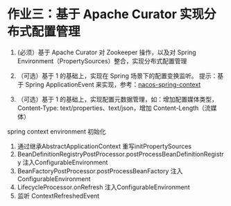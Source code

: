 # 作业三：基于 Apache Curator 实现分布式配置管理

1. (必须）基于 Apache Curator 对 Zookeeper 操作，以及对 Spring Environment（PropertySources）整合，实现分布式配置管理

2. （可选）基于 1 的基础上，实现在 Spring 场景下的配置变换监听。
提示：基于 Spring ApplicationEvent 来实现，参考：[nacos-spring-context](https://github.com/nacos-group/nacos-spring-project/tree/develop/nacos-spring-context)

3. （可选）基于 1 的基础上，实现配置元数据管理，如：增加配置媒体类型，Content-Type: text/properties、text/json，增加 Content-Length（流媒体）


spring context environment 初始化
1. 通过继承AbstractApplicationContext 重写initPropertySources
2. BeanDefinitionRegistryPostProcessor.postProcessBeanDefinitionRegistry 注入ConfigurableEnvironment
3. BeanFactoryPostProcessor.postProcessBeanFactory 注入ConfigurableEnvironment
4. LifecycleProcessor.onRefresh 注入ConfigurableEnvironment
5. 监听 ContextRefreshedEvent 